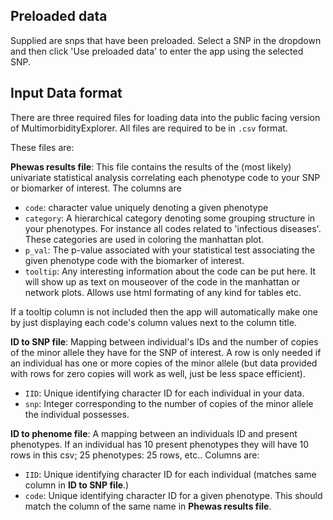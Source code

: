 ## Preloaded data

Supplied are snps that have been preloaded. Select a SNP in the dropdown and then click 'Use preloaded data' to enter the app using the selected SNP.

## Input Data format

There are three required files for loading data into the public facing version of MultimorbidityExplorer. All files are required to be in `.csv` format.

These files are: 

__Phewas results file__: This file contains the results of the (most likely) univariate statistical analysis correlating each phenotype code to your SNP or biomarker of interest. The columns are

- `code`: character value uniquely denoting a given phenotype
- `category`: A hierarchical category denoting some grouping structure in your phenotypes. For instance all codes related to 'infectious diseases'. These categories are used in coloring the manhattan plot.
- `p_val`: The p-value associated with your statistical test associating the given phenotype code with the biomarker of interest. 
- `tooltip`: Any interesting information about the code can be put here. It will show up as text on mouseover of the code in the manhattan or network plots. Allows use html formating of any kind for tables etc.

If a tooltip column is not included then the app will automatically make one by just displaying each code's column values next to the column title. 


__ID to SNP file__: Mapping between individual's IDs and the number of copies of the minor allele they have for the SNP of interest. A row is only needed if an individual has one or more copies of the minor allele (but data provided with rows for zero copies will work as well, just be less space efficient). 

- `IID`: Unique identifying character ID for each individual in your data. 
- `snp`: Integer corresponding to the number of copies of the minor allele the individual possesses. 


__ID to phenome file__: A mapping between an individuals ID and present phenotypes. If an individual has 10 present phenotypes they will have 10 rows in this csv; 25 phenotypes: 25 rows, etc.. Columns are: 

- `IID`: Unique identifying character ID for each individual (matches same column in __ID to SNP file__.)
- `code`: Unique identifying character ID for a given phenotype. This should match the column of the same name in __Phewas results file__.

